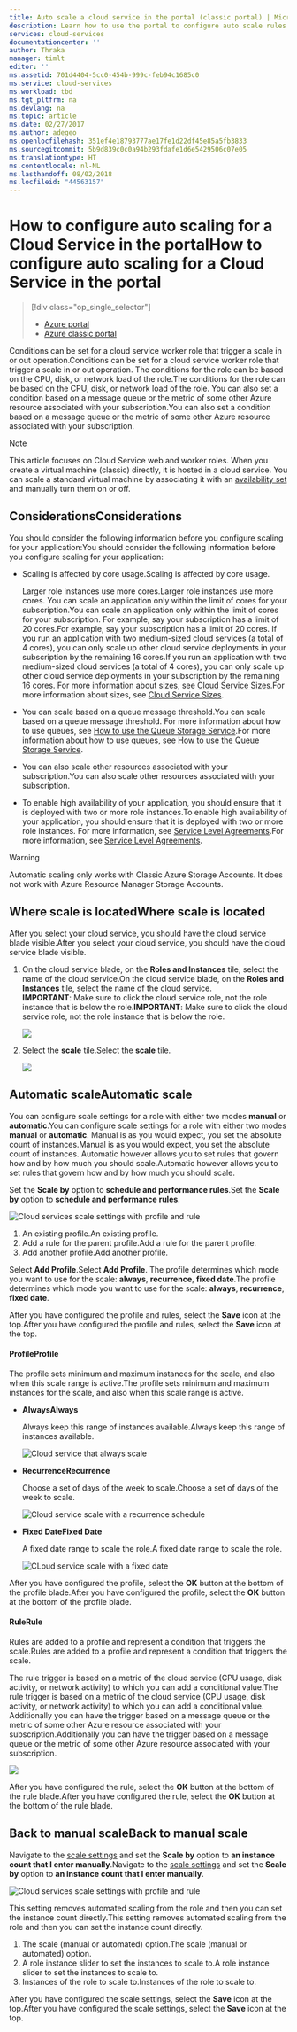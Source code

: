 ```yaml
---
title: Auto scale a cloud service in the portal (classic portal) | Microsoft Docs
description: Learn how to use the portal to configure auto scale rules for a cloud service web role or worker role in Azure.
services: cloud-services
documentationcenter: ''
author: Thraka
manager: timlt
editor: ''
ms.assetid: 701d4404-5cc0-454b-999c-feb94c1685c0
ms.service: cloud-services
ms.workload: tbd
ms.tgt_pltfrm: na
ms.devlang: na
ms.topic: article
ms.date: 02/27/2017
ms.author: adegeo
ms.openlocfilehash: 351ef4e18793777ae17fe1d22df45e85a5fb3833
ms.sourcegitcommit: 5b9d839c0c0a94b293fdafe1d6e5429506c07e05
ms.translationtype: HT
ms.contentlocale: nl-NL
ms.lasthandoff: 08/02/2018
ms.locfileid: "44563157"
---
```

# <a name="how-to-configure-auto-scaling-for-a-cloud-service-in-the-portal"></a><span data-ttu-id="028f8-103">How to configure auto scaling for a Cloud Service in the portal</span><span class="sxs-lookup"><span data-stu-id="028f8-103">How to configure auto scaling for a Cloud Service in the portal</span></span>
> [!div class="op_single_selector"]
> * [Azure portal](cloud-services-how-to-scale-portal.md)
> * [Azure classic portal](cloud-services-how-to-scale.md)

<span data-ttu-id="028f8-106">Conditions can be set for a cloud service worker role that trigger a scale in or out operation.</span><span class="sxs-lookup"><span data-stu-id="028f8-106">Conditions can be set for a cloud service worker role that trigger a scale in or out operation.</span></span> <span data-ttu-id="028f8-107">The conditions for the role can be based on the CPU, disk, or network load of the role.</span><span class="sxs-lookup"><span data-stu-id="028f8-107">The conditions for the role can be based on the CPU, disk, or network load of the role.</span></span> <span data-ttu-id="028f8-108">You can also set a condition based on a message queue or the metric of some other Azure resource associated with your subscription.</span><span class="sxs-lookup"><span data-stu-id="028f8-108">You can also set a condition based on a message queue or the metric of some other Azure resource associated with your subscription.</span></span>

> [!NOTE]
> This article focuses on Cloud Service web and worker roles. When you create a virtual machine (classic) directly, it is hosted in a cloud service. You can scale a standard virtual machine by associating it with an [availability set](../virtual-machines/windows/classic/configure-availability.md?toc=%2fazure%2fvirtual-machines%2fwindows%2fclassic%2ftoc.json) and manually turn them on or off.

## <a name="considerations"></a><span data-ttu-id="028f8-112">Considerations</span><span class="sxs-lookup"><span data-stu-id="028f8-112">Considerations</span></span>
<span data-ttu-id="028f8-113">You should consider the following information before you configure scaling for your application:</span><span class="sxs-lookup"><span data-stu-id="028f8-113">You should consider the following information before you configure scaling for your application:</span></span>

* <span data-ttu-id="028f8-114">Scaling is affected by core usage.</span><span class="sxs-lookup"><span data-stu-id="028f8-114">Scaling is affected by core usage.</span></span>

    <span data-ttu-id="028f8-115">Larger role instances use more cores.</span><span class="sxs-lookup"><span data-stu-id="028f8-115">Larger role instances use more cores.</span></span> <span data-ttu-id="028f8-116">You can scale an application only within the limit of cores for your subscription.</span><span class="sxs-lookup"><span data-stu-id="028f8-116">You can scale an application only within the limit of cores for your subscription.</span></span> <span data-ttu-id="028f8-117">For example, say your subscription has a limit of 20 cores.</span><span class="sxs-lookup"><span data-stu-id="028f8-117">For example, say your subscription has a limit of 20 cores.</span></span> <span data-ttu-id="028f8-118">If you run an application with two medium-sized cloud services (a total of 4 cores), you can only scale up other cloud service deployments in your subscription by the remaining 16 cores.</span><span class="sxs-lookup"><span data-stu-id="028f8-118">If you run an application with two medium-sized cloud services (a total of 4 cores), you can only scale up other cloud service deployments in your subscription by the remaining 16 cores.</span></span> <span data-ttu-id="028f8-119">For more information about sizes, see [Cloud Service Sizes](cloud-services-sizes-specs.md).</span><span class="sxs-lookup"><span data-stu-id="028f8-119">For more information about sizes, see [Cloud Service Sizes](cloud-services-sizes-specs.md).</span></span>

* <span data-ttu-id="028f8-120">You can scale based on a queue message threshold.</span><span class="sxs-lookup"><span data-stu-id="028f8-120">You can scale based on a queue message threshold.</span></span> <span data-ttu-id="028f8-121">For more information about how to use queues, see [How to use the Queue Storage Service](../storage/storage-dotnet-how-to-use-queues.md).</span><span class="sxs-lookup"><span data-stu-id="028f8-121">For more information about how to use queues, see [How to use the Queue Storage Service](../storage/storage-dotnet-how-to-use-queues.md).</span></span>

* <span data-ttu-id="028f8-122">You can also scale other resources associated with your subscription.</span><span class="sxs-lookup"><span data-stu-id="028f8-122">You can also scale other resources associated with your subscription.</span></span>

* <span data-ttu-id="028f8-123">To enable high availability of your application, you should ensure that it is deployed with two or more role instances.</span><span class="sxs-lookup"><span data-stu-id="028f8-123">To enable high availability of your application, you should ensure that it is deployed with two or more role instances.</span></span> <span data-ttu-id="028f8-124">For more information, see [Service Level Agreements](https://azure.microsoft.com/support/legal/sla/).</span><span class="sxs-lookup"><span data-stu-id="028f8-124">For more information, see [Service Level Agreements](https://azure.microsoft.com/support/legal/sla/).</span></span>

> [!WARNING]
> Automatic scaling only works with Classic Azure Storage Accounts. It does not work with Azure Resource Manager Storage Accounts.


## <a name="where-scale-is-located"></a><span data-ttu-id="028f8-127">Where scale is located</span><span class="sxs-lookup"><span data-stu-id="028f8-127">Where scale is located</span></span>
<span data-ttu-id="028f8-128">After you select your cloud service, you should have the cloud service blade visible.</span><span class="sxs-lookup"><span data-stu-id="028f8-128">After you select your cloud service, you should have the cloud service blade visible.</span></span>

1. <span data-ttu-id="028f8-129">On the cloud service blade, on the **Roles and Instances** tile, select the name of the cloud service.</span><span class="sxs-lookup"><span data-stu-id="028f8-129">On the cloud service blade, on the **Roles and Instances** tile, select the name of the cloud service.</span></span>   
   <span data-ttu-id="028f8-130">**IMPORTANT**: Make sure to click the cloud service role, not the role instance that is below the role.</span><span class="sxs-lookup"><span data-stu-id="028f8-130">**IMPORTANT**: Make sure to click the cloud service role, not the role instance that is below the role.</span></span>
   
    ![](https://docstestmedia1.blob.core.windows.net/azure-media/articles/cloud-services/media/cloud-services-how-to-scale-portal/roles-instances.png)
2. <span data-ttu-id="028f8-131">Select the **scale** tile.</span><span class="sxs-lookup"><span data-stu-id="028f8-131">Select the **scale** tile.</span></span>
   
    ![](https://docstestmedia1.blob.core.windows.net/azure-media/articles/cloud-services/media/cloud-services-how-to-scale-portal/scale-tile.png)

## <a name="automatic-scale"></a><span data-ttu-id="028f8-132">Automatic scale</span><span class="sxs-lookup"><span data-stu-id="028f8-132">Automatic scale</span></span>
<span data-ttu-id="028f8-133">You can configure scale settings for a role with either two modes **manual** or **automatic**.</span><span class="sxs-lookup"><span data-stu-id="028f8-133">You can configure scale settings for a role with either two modes **manual** or **automatic**.</span></span> <span data-ttu-id="028f8-134">Manual is as you would expect, you set the absolute count of instances.</span><span class="sxs-lookup"><span data-stu-id="028f8-134">Manual is as you would expect, you set the absolute count of instances.</span></span> <span data-ttu-id="028f8-135">Automatic however allows you to set rules that govern how and by how much you should scale.</span><span class="sxs-lookup"><span data-stu-id="028f8-135">Automatic however allows you to set rules that govern how and by how much you should scale.</span></span>

<span data-ttu-id="028f8-136">Set the **Scale by** option to **schedule and performance rules**.</span><span class="sxs-lookup"><span data-stu-id="028f8-136">Set the **Scale by** option to **schedule and performance rules**.</span></span>

![Cloud services scale settings with profile and rule](https://docstestmedia1.blob.core.windows.net/azure-media/articles/cloud-services/media/cloud-services-how-to-scale-portal/schedule-basics.png)

1. <span data-ttu-id="028f8-138">An existing profile.</span><span class="sxs-lookup"><span data-stu-id="028f8-138">An existing profile.</span></span>
2. <span data-ttu-id="028f8-139">Add a rule for the parent profile.</span><span class="sxs-lookup"><span data-stu-id="028f8-139">Add a rule for the parent profile.</span></span>
3. <span data-ttu-id="028f8-140">Add another profile.</span><span class="sxs-lookup"><span data-stu-id="028f8-140">Add another profile.</span></span>

<span data-ttu-id="028f8-141">Select **Add Profile**.</span><span class="sxs-lookup"><span data-stu-id="028f8-141">Select **Add Profile**.</span></span> <span data-ttu-id="028f8-142">The profile determines which mode you want to use for the scale: **always**, **recurrence**, **fixed date**.</span><span class="sxs-lookup"><span data-stu-id="028f8-142">The profile determines which mode you want to use for the scale: **always**, **recurrence**, **fixed date**.</span></span>

<span data-ttu-id="028f8-143">After you have configured the profile and rules, select the **Save** icon at the top.</span><span class="sxs-lookup"><span data-stu-id="028f8-143">After you have configured the profile and rules, select the **Save** icon at the top.</span></span>

#### <a name="profile"></a><span data-ttu-id="028f8-144">Profile</span><span class="sxs-lookup"><span data-stu-id="028f8-144">Profile</span></span>
<span data-ttu-id="028f8-145">The profile sets minimum and maximum instances for the scale, and also when this scale range is active.</span><span class="sxs-lookup"><span data-stu-id="028f8-145">The profile sets minimum and maximum instances for the scale, and also when this scale range is active.</span></span>

* <span data-ttu-id="028f8-146">**Always**</span><span class="sxs-lookup"><span data-stu-id="028f8-146">**Always**</span></span>
  
    <span data-ttu-id="028f8-147">Always keep this range of instances available.</span><span class="sxs-lookup"><span data-stu-id="028f8-147">Always keep this range of instances available.</span></span>  
  
    ![Cloud service that always scale](https://docstestmedia1.blob.core.windows.net/azure-media/articles/cloud-services/media/cloud-services-how-to-scale-portal/select-always.png)
* <span data-ttu-id="028f8-149">**Recurrence**</span><span class="sxs-lookup"><span data-stu-id="028f8-149">**Recurrence**</span></span>
  
    <span data-ttu-id="028f8-150">Choose a set of days of the week to scale.</span><span class="sxs-lookup"><span data-stu-id="028f8-150">Choose a set of days of the week to scale.</span></span>
  
    ![Cloud service scale with a recurrence schedule](https://docstestmedia1.blob.core.windows.net/azure-media/articles/cloud-services/media/cloud-services-how-to-scale-portal/select-recurrence.png)
* <span data-ttu-id="028f8-152">**Fixed Date**</span><span class="sxs-lookup"><span data-stu-id="028f8-152">**Fixed Date**</span></span>
  
    <span data-ttu-id="028f8-153">A fixed date range to scale the role.</span><span class="sxs-lookup"><span data-stu-id="028f8-153">A fixed date range to scale the role.</span></span>
  
    ![CLoud service scale with a fixed date](https://docstestmedia1.blob.core.windows.net/azure-media/articles/cloud-services/media/cloud-services-how-to-scale-portal/select-fixed.png)

<span data-ttu-id="028f8-155">After you have configured the profile, select the **OK** button at the bottom of the profile blade.</span><span class="sxs-lookup"><span data-stu-id="028f8-155">After you have configured the profile, select the **OK** button at the bottom of the profile blade.</span></span>

#### <a name="rule"></a><span data-ttu-id="028f8-156">Rule</span><span class="sxs-lookup"><span data-stu-id="028f8-156">Rule</span></span>
<span data-ttu-id="028f8-157">Rules are added to a profile and represent a condition that triggers the scale.</span><span class="sxs-lookup"><span data-stu-id="028f8-157">Rules are added to a profile and represent a condition that triggers the scale.</span></span> 

<span data-ttu-id="028f8-158">The rule trigger is based on a metric of the cloud service (CPU usage, disk activity, or network activity) to which you can add a conditional value.</span><span class="sxs-lookup"><span data-stu-id="028f8-158">The rule trigger is based on a metric of the cloud service (CPU usage, disk activity, or network activity) to which you can add a conditional value.</span></span> <span data-ttu-id="028f8-159">Additionally you can have the trigger based on a message queue or the metric of some other Azure resource associated with your subscription.</span><span class="sxs-lookup"><span data-stu-id="028f8-159">Additionally you can have the trigger based on a message queue or the metric of some other Azure resource associated with your subscription.</span></span>

![](https://docstestmedia1.blob.core.windows.net/azure-media/articles/cloud-services/media/cloud-services-how-to-scale-portal/rule-settings.png)

<span data-ttu-id="028f8-160">After you have configured the rule, select the **OK** button at the bottom of the rule blade.</span><span class="sxs-lookup"><span data-stu-id="028f8-160">After you have configured the rule, select the **OK** button at the bottom of the rule blade.</span></span>

## <a name="back-to-manual-scale"></a><span data-ttu-id="028f8-161">Back to manual scale</span><span class="sxs-lookup"><span data-stu-id="028f8-161">Back to manual scale</span></span>
<span data-ttu-id="028f8-162">Navigate to the [scale settings](#where-scale-is-located) and set the **Scale by** option to **an instance count that I enter manually**.</span><span class="sxs-lookup"><span data-stu-id="028f8-162">Navigate to the [scale settings](#where-scale-is-located) and set the **Scale by** option to **an instance count that I enter manually**.</span></span>

![Cloud services scale settings with profile and rule](https://docstestmedia1.blob.core.windows.net/azure-media/articles/cloud-services/media/cloud-services-how-to-scale-portal/manual-basics.png)

<span data-ttu-id="028f8-164">This setting removes automated scaling from the role and then you can set the instance count directly.</span><span class="sxs-lookup"><span data-stu-id="028f8-164">This setting removes automated scaling from the role and then you can set the instance count directly.</span></span> 

1. <span data-ttu-id="028f8-165">The scale (manual or automated) option.</span><span class="sxs-lookup"><span data-stu-id="028f8-165">The scale (manual or automated) option.</span></span>
2. <span data-ttu-id="028f8-166">A role instance slider to set the instances to scale to.</span><span class="sxs-lookup"><span data-stu-id="028f8-166">A role instance slider to set the instances to scale to.</span></span>
3. <span data-ttu-id="028f8-167">Instances of the role to scale to.</span><span class="sxs-lookup"><span data-stu-id="028f8-167">Instances of the role to scale to.</span></span>

<span data-ttu-id="028f8-168">After you have configured the scale settings, select the **Save** icon at the top.</span><span class="sxs-lookup"><span data-stu-id="028f8-168">After you have configured the scale settings, select the **Save** icon at the top.</span></span>









